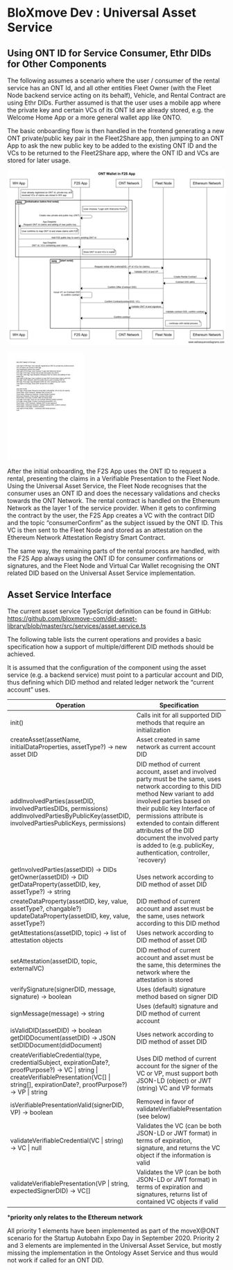 # BloXmove Dev : Universal Asset Service
## Using ONT ID for Service Consumer, Ethr DIDs for Other Components
The following assumes a scenario where the user / consumer of the rental service has an ONT Id, and all other entities Fleet Owner (with the Fleet Node backend service acting on its behalf), Vehicle, and Rental Contract are using Ethr DIDs. Further assumed is that the user uses a mobile app where the private key and certain VCs of its ONT Id are already stored, e.g. the Welcome Home App or a more general wallet app like ONTO.

The basic onboarding flow is then handled in the frontend generating a new ONT private/public key pair in the Fleet2Share app, then jumping to an ONT App to ask the new public key to be added to the existing ONT ID and the VCs to be returned to the Fleet2Share app, where the ONT ID and VCs are stored for later usage.

![This is an image](attachments/2234351276/4498260048.png)

![This is an image](attachments/2234351276/4498227256.jpg)

After the initial onboarding, the F2S App uses the ONT ID to request a rental, presenting the claims in a Verifiable Presentation to the Fleet Node. Using the Universal Asset Service, the Fleet Node recognises that the consumer uses an ONT ID and does the necessary validations and checks towards the ONT Network. The rental contract is handled on the Ethereum Network as the layer 1 of the service provider. When it gets to confirming the contract by the user, the F2S App creates a VC with the contract DID and the topic “consumerConfirm” as the subject issued by the ONT ID. This VC is then sent to the Fleet Node and stored as an attestation on the Ethereum Network Attestation Registry Smart Contract.

The same way, the remaining parts of the rental process are handled, with the F2S App always using the ONT ID for consumer confirmations or signatures, and the Fleet Node and Virtual Car Wallet recognising the ONT related DID based on the Universal Asset Service implementation.

## Asset Service Interface
The current asset service TypeScript definition can be found in GitHub: https://github.com/bloxmove-com/did-asset-library/blob/master/src/services/asset.service.ts

The following table lists the current operations and provides a basic specification how a support of multiple/different DID methods should be achieved.

It is assumed that the configuration of the component using the asset service (e.g. a backend service) must point to a particular account and DID, thus defining which DID method and related ledger network the “current account” uses.

| Operation | Specification | Prio |
| --------- | ------------- | ---- |
| init() | Calls init for all supported DID methods that require an initialization | 1 |
| createAsset(assetName, initialDataProperties, assetType?) → new asset DID | Asset created in same network as current account DID | 2 |
| addInvolvedParties(assetDID, involvedPartiesDIDs, permissions) addInvolvedPartiesByPublicKey(assetDID, involvedPartiesPublicKeys, permissions) | DID method of current account, asset and involved party must be the same, uses network according to this DID method New variant to add involved parties based on their public key Interface of permissions attribute is extended to contain different attributes of the DID document the involved party is added to (e.g. publicKey, authentication, controller, `recovery) | 3 |
| getInvolvedParties(assetDID) → DIDs getOwner(assetDID) → DID getDataProperty(assetDID, key, assetType?) → string | Uses network according to DID method of asset DID | 3 |
| createDataProperty(assetDID, key, value, assetType?, changable?) updateDataProperty(assetDID, key, value, assetType?) | DID method of current account and asset must be the same, uses network according to this DID method | 3
 | getAttestations(assetDID, topic) → list of attestation objects | Uses network according to DID method of asset DID | 1* |
| setAttestation(assetDID, topic, externalVC) | DID method of current account and asset must be the same, this determines the network where the attestation is stored | 3 | resolveName(name) → DID setName(name, assetDID) | Uses a global name service or namespace defined and governed by the Mobility Blockchain Platform that supports arbitrary name ↔︎ DID mappings, could be even made off-chain or permissioned for data privacy reasons | 3 |
| verifySignature(signerDID, message, signature) → boolean | Uses (default) signature method based on signer DID | 1 |
| signMessage(message) → string | Uses (default) signature and DID method of current account | 1 |
| isValidDID(assetDID) → boolean <br> getDIDDocument(assetDID) → JSON <br> setDIDDocument(didDocument) | Uses network according to DID method of asset DID | 2 | 
| createVerifiableCredential(type, credentialSubject, expirationDate?, proofPurpose?) → VC \| string \| createVerifiablePresentation(VC[] \| string[], expirationDate?, proofPurpose?) → VP \| string | Uses DID method of current account for the signer of the VC or VP, must support both JSON-LD (object) or JWT (string) VC and VP formats | 1 |
| isVerifiablePresentationValid(signerDID, VP) → boolean | Removed in favor of validateVerifiablePresentation (see below) | 1 |
| validateVerifiableCredential(VC \| string) → VC \| null | Validates the VC (can be both JSON-LD or JWT format) in terms of expiration, signature, and returns the VC object if the information is valid | 1 |
| validateVerifiablePresentation(VP \| string, expectedSignerDID) → VC[] | Validates the VP (can be both JSON-LD or JWT format) in terms of expiration and signatures, returns list of contained VC objects if valid | 1 |

***priority only relates to the Ethereum network**

All priority 1 elements have been implemented as part of the moveX@ONT scenario for the Startup Autobahn Expo Day in September 2020. Priority 2 and 3 elements are implemented in the Universal Asset Service, but mostly missing the implementation in the Ontology Asset Service and thus would not work if called for an ONT DID.
